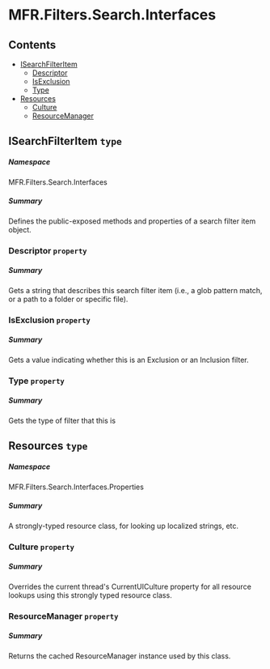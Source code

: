 <a name='assembly'></a>
# MFR.Filters.Search.Interfaces

## Contents

- [ISearchFilterItem](#T-MFR-Objects-Filters-Search-Interfaces-ISearchFilterItem 'MFR.Filters.Search.Interfaces.ISearchFilterItem')
  - [Descriptor](#P-MFR-Objects-Filters-Search-Interfaces-ISearchFilterItem-Descriptor 'MFR.Filters.Search.Interfaces.ISearchFilterItem.Descriptor')
  - [IsExclusion](#P-MFR-Objects-Filters-Search-Interfaces-ISearchFilterItem-IsExclusion 'MFR.Filters.Search.Interfaces.ISearchFilterItem.IsExclusion')
  - [Type](#P-MFR-Objects-Filters-Search-Interfaces-ISearchFilterItem-Type 'MFR.Filters.Search.Interfaces.ISearchFilterItem.Type')
- [Resources](#T-MFR-Objects-Filters-Search-Interfaces-Properties-Resources 'MFR.Filters.Search.Interfaces.Properties.Resources')
  - [Culture](#P-MFR-Objects-Filters-Search-Interfaces-Properties-Resources-Culture 'MFR.Filters.Search.Interfaces.Properties.Resources.Culture')
  - [ResourceManager](#P-MFR-Objects-Filters-Search-Interfaces-Properties-Resources-ResourceManager 'MFR.Filters.Search.Interfaces.Properties.Resources.ResourceManager')

<a name='T-MFR-Objects-Filters-Search-Interfaces-ISearchFilterItem'></a>
## ISearchFilterItem `type`

##### Namespace

MFR.Filters.Search.Interfaces

##### Summary

Defines the public-exposed methods and properties of a search filter
item object.

<a name='P-MFR-Objects-Filters-Search-Interfaces-ISearchFilterItem-Descriptor'></a>
### Descriptor `property`

##### Summary

Gets a string that describes this search filter item (i.e., a glob
pattern match, or a path to a folder or specific file).

<a name='P-MFR-Objects-Filters-Search-Interfaces-ISearchFilterItem-IsExclusion'></a>
### IsExclusion `property`

##### Summary

Gets a value indicating whether this is an Exclusion or an Inclusion filter.

<a name='P-MFR-Objects-Filters-Search-Interfaces-ISearchFilterItem-Type'></a>
### Type `property`

##### Summary

Gets the type of filter that this is

<a name='T-MFR-Objects-Filters-Search-Interfaces-Properties-Resources'></a>
## Resources `type`

##### Namespace

MFR.Filters.Search.Interfaces.Properties

##### Summary

A strongly-typed resource class, for looking up localized strings, etc.

<a name='P-MFR-Objects-Filters-Search-Interfaces-Properties-Resources-Culture'></a>
### Culture `property`

##### Summary

Overrides the current thread's CurrentUICulture property for all
  resource lookups using this strongly typed resource class.

<a name='P-MFR-Objects-Filters-Search-Interfaces-Properties-Resources-ResourceManager'></a>
### ResourceManager `property`

##### Summary

Returns the cached ResourceManager instance used by this class.
